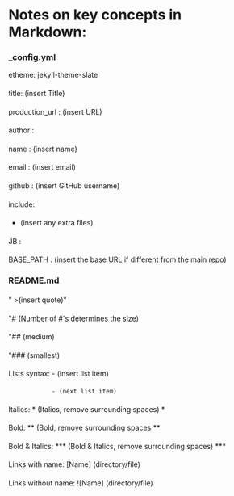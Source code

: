 # Notes on key concepts in Markdown:

### _config.yml

etheme: jekyll-theme-slate
####
title: (insert Title)
####
production_url : (insert URL)
####
author :
####
  name : (insert name)
  ####
  email : (insert email)
  ####
  github : (insert GitHub username)
####
include: 
####
  - (insert any extra files)
####
JB :
####
  BASE_PATH : (insert the base URL if different from the main repo)
####
### README.md
####
"  >(insert quote)"
####
"# (Number of #'s determines the size)
####
"## (medium)
####
"### (smallest)
####
Lists syntax:   - (insert list item)
####
                - (next list item)
####
Italics: * (Italics, remove surrounding spaces) *
####
Bold: ** (Bold, remove surrounding spaces **
####
Bold & Italics: *** (Bold & Italics, remove surrounding spaces) ***
####
Links with name: [Name] (directory/file)  
####
Links without name: ![Name] (directory/file)  
